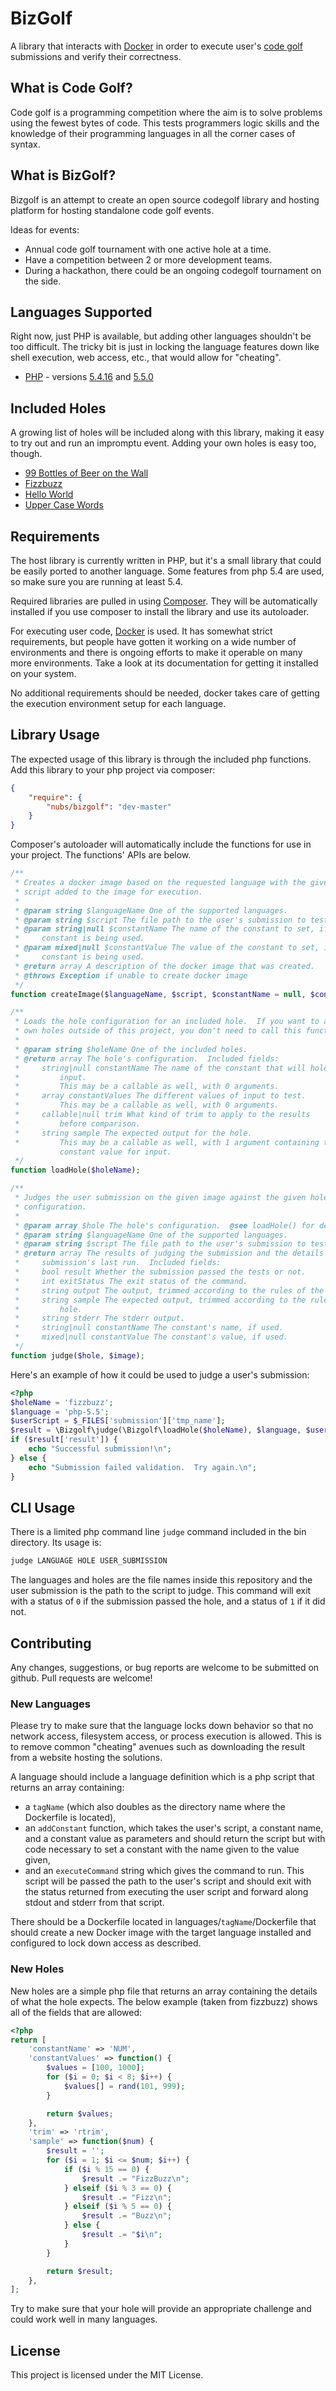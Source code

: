 # BizGolf
A library that interacts with [Docker](http://www.docker.io) in order to execute user's [code golf](http://en.wikipedia.org/wiki/Code_golf) submissions and verify their correctness.

## What is Code Golf?
Code golf is a programming competition where the aim is to solve problems using the fewest bytes of code.  This tests programmers logic skills and the knowledge of their programming languages in all the corner cases of syntax.

## What is BizGolf?
Bizgolf is an attempt to create an open source codegolf library and hosting platform for hosting standalone code golf events.

Ideas for events:
* Annual code golf tournament with one active hole at a time.
* Have a competition between 2 or more development teams.
* During a hackathon, there could be an ongoing codegolf tournament on the side.

## Languages Supported
Right now, just PHP is available, but adding other languages shouldn't be too difficult.  The tricky bit is just in locking the language features down like shell execution, web access, etc., that would allow for "cheating".

* [PHP](http://www.php.net) - versions [5.4.16](http://www.php.net/ChangeLog-5.php#5.4.16) and [5.5.0](http://www.php.net/ChangeLog-5.php#5.5.0)

## Included Holes
A growing list of holes will be included along with this library, making it easy to try out and run an impromptu event.  Adding your own holes is easy too, though.

* [99 Bottles of Beer on the Wall](holes/99-bottles-of-beer-on-the-wall.php)
* [Fizzbuzz](holes/fizzbuzz.php)
* [Hello World](holes/hello-world.php)
* [Upper Case Words](holes/ucwords.php)

## Requirements
The host library is currently written in PHP, but it's a small library that could be easily ported to another language.  Some features from php 5.4 are used, so make sure you are running at least 5.4.

Required libraries are pulled in using [Composer](http://getcomposer.org).  They will be automatically installed if you use composer to install the library and use its autoloader.

For executing user code, [Docker](http://www.docker.io) is used.  It has somewhat strict requirements, but people have gotten it working on a wide number of environments and there is ongoing efforts to make it operable on many more environments.  Take a look at its documentation for getting it installed on your system.

No additional requirements should be needed, docker takes care of getting the execution environment setup for each language.

## Library Usage
The expected usage of this library is through the included php functions.  Add this library to your php project via composer:
```json
{
    "require": {
        "nubs/bizgolf": "dev-master"
    }
}
```

Composer's autoloader will automatically include the functions for use in your project.  The functions' APIs are below.

```php
/**
 * Creates a docker image based on the requested language with the given user
 * script added to the image for execution.
 *
 * @param string $languageName One of the supported languages.
 * @param string $script The file path to the user's submission to test.
 * @param string|null $constantName The name of the constant to set, if a
 *     constant is being used.
 * @param mixed|null $constantValue The value of the constant to set, if a
 *     constant is being used.
 * @return array A description of the docker image that was created.
 * @throws Exception if unable to create docker image
 */
function createImage($languageName, $script, $constantName = null, $constantValue = null);

/**
 * Loads the hole configuration for an included hole.  If you want to add your
 * own holes outside of this project, you don't need to call this function.
 *
 * @param string $holeName One of the included holes.
 * @return array The hole's configuration.  Included fields:
 *     string|null constantName The name of the constant that will hold
 *         input.
 *         This may be a callable as well, with 0 arguments.
 *     array constantValues The different values of input to test.
 *         This may be a callable as well, with 0 arguments.
 *     callable|null trim What kind of trim to apply to the results
 *         before comparison.
 *     string sample The expected output for the hole.
 *         This may be a callable as well, with 1 argument containing the
           constant value for input.
 */
function loadHole($holeName);

/**
 * Judges the user submission on the given image against the given hole
 * configuration.
 *
 * @param array $hole The hole's configuration.  @see loadHole() for details.
 * @param string $languageName One of the supported languages.
 * @param string $script The file path to the user's submission to test.
 * @return array The results of judging the submission and the details of the
 *     submission's last run.  Included fields:
 *     bool result Whether the submission passed the tests or not.
 *     int exitStatus The exit status of the command.
 *     string output The output, trimmed according to the rules of the hole.
 *     string sample The expected output, trimmed according to the rules of the
 *         hole.
 *     string stderr The stderr output.
 *     string|null constantName The constant's name, if used.
 *     mixed|null constantValue The constant's value, if used.
 */
function judge($hole, $image);
```

Here's an example of how it could be used to judge a user's submission:
```php
<?php
$holeName = 'fizzbuzz';
$language = 'php-5.5';
$userScript = $_FILES['submission']['tmp_name'];
$result = \Bizgolf\judge(\Bizgolf\loadHole($holeName), $language, $userScript);
if ($result['result']) {
    echo "Successful submission!\n";
} else {
    echo "Submission failed validation.  Try again.\n";
}
```

## CLI Usage
There is a limited php command line `judge` command included in the bin directory.  Its usage is:
```bash
judge LANGUAGE HOLE USER_SUBMISSION
```

The languages and holes are the file names inside this repository and the user submission is the path to the script to judge.  This command will exit with a status of `0` if the submission passed the hole, and a status of `1` if it did not.

## Contributing
Any changes, suggestions, or bug reports are welcome to be submitted on github.  Pull requests are welcome!

### New Languages
Please try to make sure that the language locks down behavior so that no network access, filesystem access, or process execution is allowed.  This is to remove common "cheating" avenues such as downloading the result from a website hosting the solutions.

A language should include a language definition which is a php script that returns an array containing:
* a `tagName` (which also doubles as the directory name where the Dockerfile is located),
* an `addConstant` function, which takes the user's script, a constant name, and a constant value as parameters and should return the script but with code necessary to set a constant with the name given to the value given,
* and an `executeCommand` string which gives the command to run.  This script will be passed the path to the user's script and should exit with the status returned from executing the user script and forward along stdout and stderr from that script.

There should be a Dockerfile located in languages/`tagName`/Dockerfile that should create a new Docker image with the target language installed and configured to lock down access as described.

### New Holes
New holes are a simple php file that returns an array containing the details of what the hole expects.  The below example (taken from fizzbuzz) shows all of the fields that are allowed:
```php
<?php
return [
    'constantName' => 'NUM',
    'constantValues' => function() {
        $values = [100, 1000];
        for ($i = 0; $i < 8; $i++) {
            $values[] = rand(101, 999);
        }

        return $values;
    },
    'trim' => 'rtrim',
    'sample' => function($num) {
        $result = '';
        for ($i = 1; $i <= $num; $i++) {
            if ($i % 15 == 0) {
                $result .= "FizzBuzz\n";
            } elseif ($i % 3 == 0) {
                $result .= "Fizz\n";
            } elseif ($i % 5 == 0) {
                $result .= "Buzz\n";
            } else {
                $result .= "$i\n";
            }
        }

        return $result;
    },
];
```

Try to make sure that your hole will provide an appropriate challenge and could work well in many languages.

## License
This project is licensed under the MIT License.
